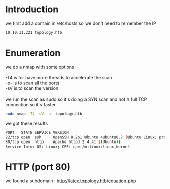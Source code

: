 # Introduction

we first add a domain in /etc/hosts so we don't need to remember the IP
```bash
10.10.11.221 topology.htb
```

# Enumeration

we do a nmap with some options :\
\
-T4 is for have more threads to accelerate the scan\
-p- is to scan all the ports\
-sV is to scan the version\
\
we run the scan as sudo so it's doing a SYN scan and not a full TCP connection so it's faster

```bash
sudo nmap -T4 -sV -p- topology.htb
```

we got these results
```bash
PORT   STATE SERVICE VERSION
22/tcp open  ssh     OpenSSH 8.2p1 Ubuntu 4ubuntu0.7 (Ubuntu Linux; protocol 2.0)
80/tcp open  http    Apache httpd 2.4.41 ((Ubuntu))
Service Info: OS: Linux; CPE: cpe:/o:linux:linux_kernel
```


# HTTP (port 80)
we found a subdomain : http://latex.topology.htb/equation.php
